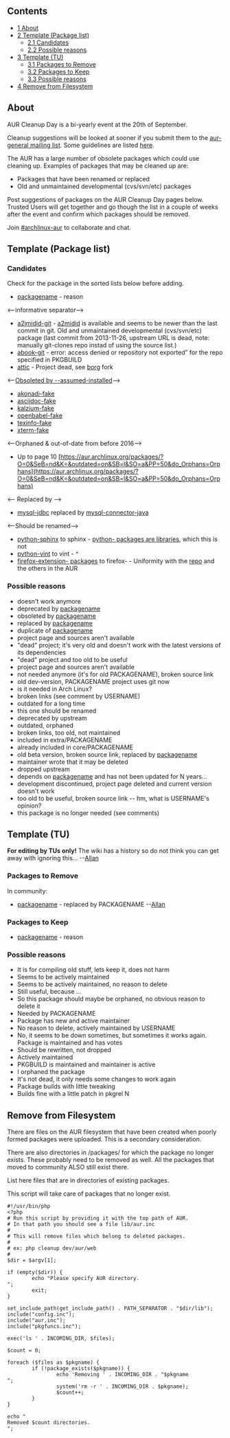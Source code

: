 ## Contents

*   [1 About](#About)
*   [2 Template (Package list)](#Template_.28Package_list.29)
    *   [2.1 Candidates](#Candidates)
    *   [2.2 Possible reasons](#Possible_reasons)
*   [3 Template (TU)](#Template_.28TU.29)
    *   [3.1 Packages to Remove](#Packages_to_Remove)
    *   [3.2 Packages to Keep](#Packages_to_Keep)
    *   [3.3 Possible reasons](#Possible_reasons_2)
*   [4 Remove from Filesystem](#Remove_from_Filesystem)

## About

AUR Cleanup Day is a bi-yearly event at the 20th of September.

Cleanup suggestions will be looked at sooner if you submit them to the [aur-general mailing list](https://mailman.archlinux.org/mailman/listinfo/). Some guidelines are listed [here](https://wiki.archlinux.org/index.php/AUR#Other_requests).

The AUR has a large number of obsolete packages which could use cleaning up. Examples of packages that may be cleaned up are:

*   Packages that have been renamed or replaced
*   Old and unmaintained developmental (cvs/svn/etc) packages

Post suggestions of packages on the AUR Cleanup Day pages below. Trusted Users will get together and go though the list in a couple of weeks after the event and confirm which packages should be removed.

Join [#archlinux-aur](/index.php/IRC_channel "IRC channel") to collaborate and chat.

## Template (Package list)

### Candidates

Check for the package in the sorted lists below before adding.

*   [packagename](https://aur.archlinux.org/packages.php?ID=NNN) - reason

<--informative separator-->

*   [a2jmidid-git](https://aur.archlinux.org/packages/a2jmidid-git/) - [a2midid](https://www.archlinux.org/packages/?name=a2midid) is available and seems to be newer than the last commit in git. Old and unmaintained developmental (cvs/svn/etc) package (last commit from 2013-11-26, upstream URL is dead, note: manually git-clones repo instad of using the source list.)
*   [abook-git](https://aur.archlinux.org/packages/abook-git/) - error: access denied or repository not exported” for the repo specified in PKGBUILD
*   [attic](https://aur.archlinux.org/packages/attic/) - Project dead, see [borg](https://www.archlinux.org/packages/?name=borg) fork

<--[Obsoleted by --assumed-installed](https://lists.archlinux.org/pipermail/aur-requests/2017-June/017483.html)-->

*   [akonadi-fake](https://aur.archlinux.org/packages/akonadi-fake/)
*   [asciidoc-fake](https://aur.archlinux.org/packages/asciidoc-fake/)
*   [kalzium-fake](https://aur.archlinux.org/packages/kalzium-fake/)
*   [openbabel-fake](https://aur.archlinux.org/packages/openbabel-fake/)
*   [texinfo-fake](https://aur.archlinux.org/packages/texinfo-fake/)
*   [xterm-fake](https://aur.archlinux.org/packages/xterm-fake/)

<--Orphaned & out-of-date from before 2016-->

*   Up to page 10 [https://aur.archlinux.org/packages/?O=0&SeB=nd&K=&outdated=on&SB=l&SO=a&PP=50&do_Orphans=Orphans](https://aur.archlinux.org/packages/?O=0&SeB=nd&K=&outdated=on&SB=l&SO=a&PP=50&do_Orphans=Orphans)

<-- Replaced by -->

*   [mysql-jdbc](https://aur.archlinux.org/packages/mysql-jdbc/) replaced by [mysql-connector-java](https://aur.archlinux.org/packages/mysql-connector-java/)

<--Should be renamed-->

*   [python-sphinx](https://www.archlinux.org/packages/?name=python-sphinx) to sphinx - [python- packages are libraries](https://wiki.archlinux.org/index.php/Python_package_guidelines#Package_naming), which this is not
*   [python-vint](https://aur.archlinux.org/packages/python-vint/) to vint - ^
*   [firefox-extension- packages](https://aur.archlinux.org/packages/?O=0&K=firefox-extension) to firefox- - Uniformity with the [repo](https://www.archlinux.org/groups/any/firefox-addons/) and the others in the AUR

### Possible reasons

*   doesn't work anymore
*   deprecated by [packagename](https://aur.archlinux.org/packages.php?ID=NNNN)
*   obsoleted by [packagename](https://aur.archlinux.org/packages.php?ID=NNNN)
*   replaced by [packagename](https://aur.archlinux.org/packages.php?ID=NNNN)
*   duplicate of [packagename](https://aur.archlinux.org/packages.php?ID=NNNN)
*   project page and sources aren't available
*   "dead" project; it's very old and doesn't work with the latest versions of its dependencies
*   "dead" project and too old to be useful
*   project page and sources aren't available
*   not needed anymore (it's for old PACKAGENAME), broken source link
*   old dev-version, PACKAGENAME project uses git now
*   is it needed in Arch Linux?
*   broken links (see comment by USERNAME)
*   outdated for a long time
*   this one should be renamed
*   deprecated by upstream
*   outdated, orphaned
*   broken links, too old, not maintained
*   included in extra/PACKAGENAME
*   already included in core/PACKAGENAME
*   old beta version, broken source link, replaced by [packagename](https://aur.archlinux.org/packages.php?ID=NNNN)
*   maintainer wrote that it may be deleted
*   dropped upstream
*   depends on [packagename](https://aur.archlinux.org/packages.php?ID=NNNN) and has not been updated for N years...
*   development discontinued, project page deleted and current version doesn't work
*   too old to be useful, broken source link -- hm, what is USERNAME's opinion?
*   this package is no longer needed (see comments)

## Template (TU)

**For editing by TUs only!** The wiki has a history so do not think you can get away with ignoring this... --[Allan](/index.php/User:Allan "User:Allan")

### Packages to Remove

In community:

*   [packagename](https://aur.archlinux.org/packages.php?ID=NNNN) - replaced by PACKAGENAME --[Allan](/index.php/User:Allan "User:Allan")

### Packages to Keep

*   [packagename](https://aur.archlinux.org/packages.php?ID=NNNN) - reason

### Possible reasons

*   It is for compiling old stuff, lets keep it, does not harm
*   Seems to be actively maintained
*   Seems to be actively maintained, no reason to delete
*   Still useful, because ...
*   So this package should maybe be orphaned, no obvious reason to delete it
*   Needed by PACKAGENAME
*   Package has new and active maintainer
*   No reason to delete, actively maintained by USERNAME
*   No, it seems to be down sometimes, but sometimes it works again. Package is maintained and has votes
*   Should be rewritten, not dropped
*   Actively maintained
*   PKGBUILD is maintained and maintainer is active
*   I orphaned the package
*   It's not dead, it only needs some changes to work again
*   Package builds with little tweaking
*   Builds fine with a little patch in pkgrel N

## Remove from Filesystem

There are files on the AUR filesystem that have been created when poorly formed packages were uploaded. This is a secondary consideration.

There are also directories in /packages/ for which the package no longer exists. These probably need to be removed as well. All the packages that moved to community ALSO still exist there.

List here files that are in directories of existing packages.

This script will take care of packages that no longer exist.

```
#!/usr/bin/php
<?php
# Run this script by providing it with the top path of AUR.
# In that path you should see a file lib/aur.inc
#
# This will remove files which belong to deleted packages.
#
# ex: php cleanup dev/aur/web
#
$dir = $argv[1];

if (empty($dir)) {
        echo "Please specify AUR directory.
";
        exit;
}

set_include_path(get_include_path() . PATH_SEPARATOR . "$dir/lib");
include("config.inc");
include("aur.inc");
include("pkgfuncs.inc");

exec('ls ' . INCOMING_DIR, $files);

$count = 0;

foreach ($files as $pkgname) {
        if (!package_exists($pkgname)) {
                echo 'Removing ' . INCOMING_DIR . "$pkgname
";
                system('rm -r ' . INCOMING_DIR . $pkgname);
                $count++;
        }
}

echo "
Removed $count directories.
";

```